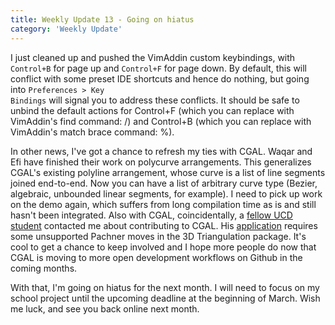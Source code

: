 ```yaml
---
title: Weekly Update 13 - Going on hiatus
category: 'Weekly Update'
---
```


I just cleaned up and pushed the VimAddin custom keybindings, with <code>Control+B</code> for page up and <code>Control+F</code> for page down. By default, this will conflict with some preset IDE shortcuts and hence do nothing, but going into <code>Preferences > Key Bindings</code> will signal you to address these conflicts. It should be safe to unbind the default actions for Control+F (which you can replace with VimAddin's find command: /) and Control+B (which you can replace with VimAddin's match brace command: %).

In other news, I've got a chance to refresh my ties with CGAL. Waqar and Efi have finished their work on polycurve arrangements. This generalizes CGAL's existing polyline arrangement, whose curve is a list of line segments joined end-to-end. Now you can have a list of arbitrary curve type (Bezier, algebraic, unbounded linear segments, for example). I need to pick up work on the demo again, which suffers from long compilation time as is and still hasn't been integrated. Also with CGAL, coincidentally, a [fellow UCD student](https://github.com/acgetchell) contacted me about contributing to CGAL. His [application](http://collaborate.mozillascience.org/projects/quantumGravity) requires some unsupported Pachner moves in the 3D Triangulation package. It's cool to get a chance to keep involved and I hope more people do now that CGAL is moving to more open development workflows on Github in the coming months.

With that, I'm going on hiatus for the next month. I will need to focus on my school project until the upcoming deadline at the beginning of March. Wish me luck, and see you back online next month.
